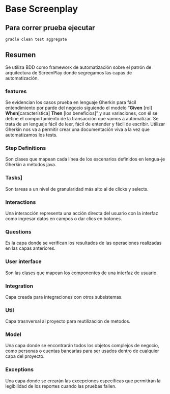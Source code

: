 # Base Screenplay

## Para correr prueba ejecutar

```
gradle clean test aggregate
```

## **Resumen**

Se utiliza BDD como framework de automatización sobre el patrón de arquitectura de ScreenPlay donde segregamos las capas de automatización.

### features
Se evidencian los casos prueba en lenguaje Gherkin para fácil entendimiento por parde del negocio siguiendo el modelo “**Given** [rol] **When**[característica] **Then** [los beneficios]” y sus variaciones, con él se define el comportamiento de la transacción que vamos a automatizar. Se trata de un lenguaje fácil de leer, fácil de entender y fácil de escribir. Utilizar Gherkin nos va a permitir crear una documentación viva a la vez que automatizamos los tests.

### Step Definitions
Son clases que mapean cada línea de los escenarios definidos en lengua-je Gherkin a métodos java.

### Tasks]
Son tareas a un nivel de granularidad más alto al de clicks y selects.

### Interactions
Una interacción representa una acción directa del usuario con la interfaz como ingresar datos en campos o dar clics en botones.

### Questions
Es la capa donde se verifican los resultados de las operaciones realizadas en las capas anteriores.

### User interface
Son las clases que mapean los componentes de una interfaz de usuario.

### Integration
Capa creada para integraciones con otros subsistemas.

### Util
Capa trasnversal al proyecto para reutilización de metodos.

### Model
Una capa donde se encontrarán todos los objetos complejos de negocio, como personas o cuentas bancarias para ser usados dentro de cualquier capa del proyecto.

### Exceptions
Una capa donde se crearán las excepciones específicas que permitirán la legibilidad de los reportes cuando las pruebas fallen.


